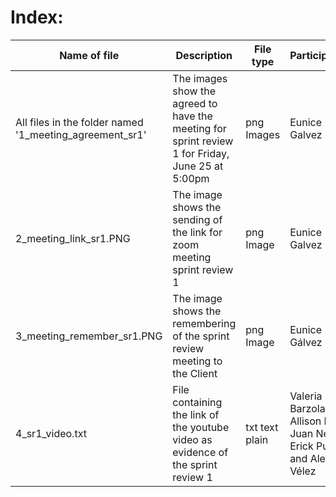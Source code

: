 # Index:

| Name of file | Description | File type | Participants | Date |
| ------------ | ----------- | --------- | ------------ | ---- |
| All files in the folder named '1_meeting_agreement_sr1' | The images show the agreed to have the meeting for sprint review 1 for Friday, June 25 at 5:00pm | png Images | Eunice Galvez | June 18, 2021 |
| 2_meeting_link_sr1.PNG | The image shows the sending of the link for zoom meeting sprint review 1 | png Image | Eunice Galvez | June 25, 2021 |
| 3_meeting_remember_sr1.PNG | The image shows the remembering of the sprint review meeting to the Client | png Image | Eunice Gálvez | June 25, 2021 |
| 4_sr1_video.txt | File containing the link of the youtube video as evidence of the sprint review 1 | txt text plain | Valeria Barzola, Allison Brito, Juan Nebel, Erick Pulla and Alex Vélez | June 25, 2021 |